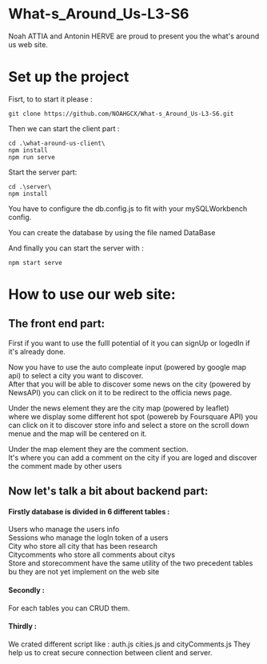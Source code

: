 # What-s_Around_Us-L3-S6

Noah ATTIA and Antonin HERVE are proud to present you the what's around us web site.

<h1>Set up the project</h1>

Fisrt, to to start it please :

    git clone https://github.com/NOAHGCX/What-s_Around_Us-L3-S6.git

Then we can start the client part :

    cd .\what-around-us-client\
    npm install
    npm run serve

Start the server part:

    cd .\server\
    npm install

You have to configure the db.config.js to fit with your mySQLWorkbench config.

You can create the database by using the file named DataBase

And finally you can start the server with :

    npm start serve


<h1>How to use our web site:</h1>

<h2>The front end part:</h2>

First if you want to use the fulll potential of it you can signUp or logedIn if it's already done.</br>

Now you have to use the auto compleate input (powered by google map api) to select a city you want to discover.</br>
After that you will be able to discover some news on the city (powered by NewsAPI) 
you can click on it to be redirect to the officia news page.</br>

Under the news element they are the city map (powered by leaflet)</br>
where we display some different hot spot (powereb by Foursquare API) 
you can click on it to discover store info and select a store on the scroll down menue and the map will be centered on it.</br>

Under the map element they are the comment section.</br>
It's where you can add a comment on the city if you are loged
and discover the comment made by other users</br>

<h2>Now let's talk a bit about backend part:</h2>

<h4>Firstly database is divided in 6 different tables :</h4>

Users who manage the users info </br>
Sessions who manage the logIn token of a users </br>
City who store all city that has been research </br>
Citycomments who store all comments about citys   </br>
Store and storecomment have the same utility of the two precedent tables bu they are not yet implement on the web site

<h4>Secondly :</h4>

For each tables you can CRUD them.

<h4>Thirdly :</h4>

We crated different script like : auth.js cities.js and cityComments.js 
They help us to creat secure connection between client and server.

